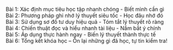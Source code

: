 Bài 1: Xác định mục tiêu học tập nhanh chóng - Biết mình cần gì  
Bài 2: Phương pháp ghi nhớ lý thuyết siêu tốc - Học đâu nhớ đó  
Bài 3: Sử dụng sơ đồ tư duy hiệu quả - Tóm tắt lý thuyết rõ ràng  
Bài 4: Chiến thuật đọc và hiểu nhanh tài liệu - Nắm bắt ý chính  
Bài 5: Áp dụng thực hành ngay - Biến lý thuyết thành thực tế  
Bài 6: Tổng kết khóa học – Ôn lại những gì đã học, tự tin kiểm tra!